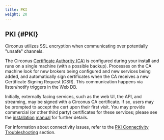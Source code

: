 ```yaml
---
title: PKI
weight: 20
---
```


## PKI {#PKI}

Circonus utilizes SSL encryption when communicating over potentially "unsafe" channels.

The Circonus [Certificate Authority (CA)](/circonus/on-premises/roles-services/ca) is configured during your install and runs on a single machine (with a possible backup).  Processes on the CA machine look for new brokers being configured and new services being added, and automatically sign certificates when the CA receives a new Certificate Signing Request (CSR).  This communication happens via listen/notify triggers in the Web DB.

Initially, externally facing services, such as the web UI, the API, and streaming, may be signed with a Circonus CA certificate. If so, users may be prompted to accept the cert upon their first visit.  You may provide commercial (or other third party) certificates for these services; please see the [installation](https://login.circonus.com/resources/docs/inside/InstallConcepts.html#PublicKeyInfrastructurePKI) [manual](https://login.circonus.com/resources/docs/inside/InstallGeneral.html#AddressingPKIRequirements) for further details.

For information about connectivity issues, refer to the [PKI Connectivity Troubleshooting](/Troubleshooting#PKIConnectivityTroubleshooting) section.
